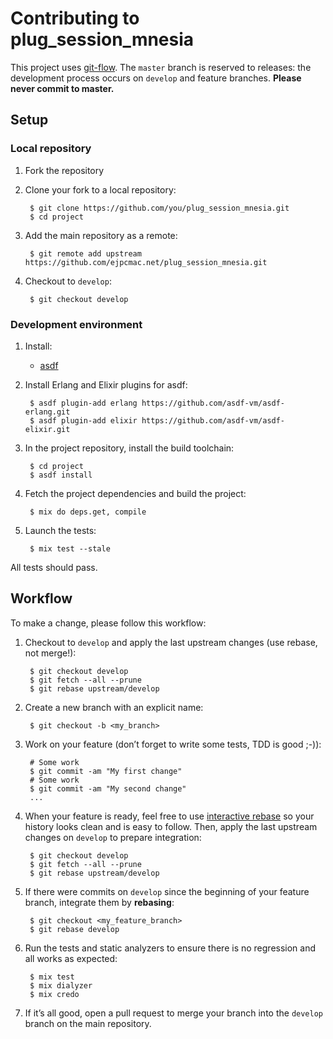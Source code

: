 # Contributing to plug_session_mnesia

This project uses [git-flow](https://github.com/petervanderdoes/gitflow-avh).
The `master` branch is reserved to releases: the development process occurs on
`develop` and feature branches. **Please never commit to master.**

## Setup

### Local repository

1. Fork the repository

2. Clone your fork to a local repository:

        $ git clone https://github.com/you/plug_session_mnesia.git
        $ cd project

3. Add the main repository as a remote:

        $ git remote add upstream https://github.com/ejpcmac.net/plug_session_mnesia.git

4. Checkout to `develop`:

        $ git checkout develop

### Development environment

1. Install:

    * [asdf](https://github.com/asdf-vm/asdf)


2. Install Erlang and Elixir plugins for asdf:

        $ asdf plugin-add erlang https://github.com/asdf-vm/asdf-erlang.git
        $ asdf plugin-add elixir https://github.com/asdf-vm/asdf-elixir.git

3. In the project repository, install the build toolchain:

        $ cd project
        $ asdf install

4. Fetch the project dependencies and build the project:

        $ mix do deps.get, compile

5. Launch the tests:

        $ mix test --stale

All tests should pass.

## Workflow

To make a change, please follow this workflow:

1. Checkout to `develop` and apply the last upstream changes (use rebase, not
    merge!):

        $ git checkout develop
        $ git fetch --all --prune
        $ git rebase upstream/develop

2. Create a new branch with an explicit name:

        $ git checkout -b <my_branch>

3. Work on your feature (don’t forget to write some tests, TDD is good ;-)):

        # Some work
        $ git commit -am "My first change"
        # Some work
        $ git commit -am "My second change"
        ...

4. When your feature is ready, feel free to use
    [interactive rebase](https://help.github.com/articles/about-git-rebase/) so
    your history looks clean and is easy to follow. Then, apply the last
    upstream changes on `develop` to prepare integration:

        $ git checkout develop
        $ git fetch --all --prune
        $ git rebase upstream/develop

5. If there were commits on `develop` since the beginning of your feature
    branch, integrate them by **rebasing**:

        $ git checkout <my_feature_branch>
        $ git rebase develop

6. Run the tests and static analyzers to ensure there is no regression and all
    works as expected:

        $ mix test
        $ mix dialyzer
        $ mix credo

7. If it’s all good, open a pull request to merge your branch into the `develop`
    branch on the main repository.
